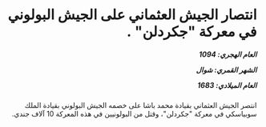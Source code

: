 <h1 dir="rtl">انتصار الجيش العثماني على الجيش البولوني في معركة "جكردلن" .</h1>

<h5 dir="rtl">العام الهجري:  1094

الشهر القمري: شوال

العام الميلادي: 1683</h5>

<p dir="rtl">انتصر الجيش العثماني بقيادة محمد باشا على خصمه الجيش البولوني بقيادة الملك سوبياسكي في معركة "جكردلن"، وقتل من البولونيين في هذه المعركة 10 آلاف جندي.</p></br>
